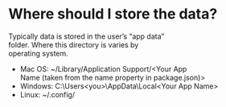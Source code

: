 # Where should I store the data?  

Typically data is stored in the user’s “app data”  
folder. Where this directory is varies by  
operating system.  

- Mac OS: ~/Library/Application Support/<Your App  
  Name (taken from the name property in package.json)>  
- Windows: C:\Users\<you>\AppData\Local\<Your App Name>  
- Linux: ~/.config/<Your App Name>  
